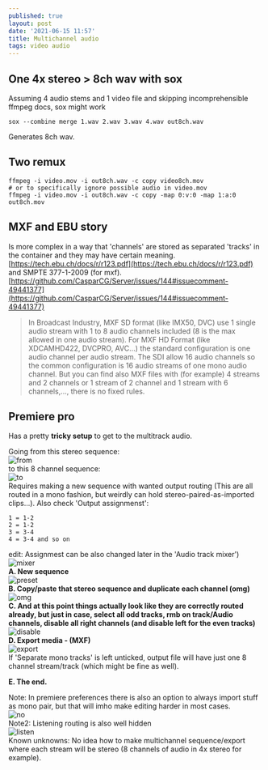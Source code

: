 ```yaml
---
published: true
layout: post
date: '2021-06-15 11:57'
title: Multichannel audio
tags: video audio 
---
```

## One 4x stereo > 8ch wav with sox

Assuming 4 audio stems and 1 video file and skipping incomprehensible ffmpeg docs, sox might work

    sox --combine merge 1.wav 2.wav 3.wav 4.wav out8ch.wav

Generates 8ch wav.

## Two remux

    ffmpeg -i video.mov -i out8ch.wav -c copy video8ch.mov
    # or to specifically ignore possible audio in video.mov
    ffmpeg -i video.mov -i out8ch.wav -c copy -map 0:v:0 -map 1:a:0 out8ch.mov

## MXF and EBU story

Is more complex in a way that 'channels' are stored as separated 'tracks' in the container and they may have certain meaning.  
[https://tech.ebu.ch/docs/r/r123.pdf](https://tech.ebu.ch/docs/r/r123.pdf) and SMPTE 377-1-2009 (for mxf).  
[https://github.com/CasparCG/Server/issues/144#issuecomment-49441377](https://github.com/CasparCG/Server/issues/144#issuecomment-49441377)  
> In Broadcast Industry, MXF SD format (like IMX50, DVC) use 1 single audio stream with 1 to 8 audio channels included (8 is the max allowed in one audio stream).
> For MXF HD Format (like XDCAMHD422, DVCPRO, AVC...) the standard configuration is one audio channel per audio stream. The SDI allow 16 audio channels so the common configuration is 16 audio streams of one mono audio channel.
> But you can find also MXF files with (for example) 4 streams and 2 channels or 1 stream of 2 channel and 1 stream with 6 channels,..., there is no fixed rules.

## Premiere pro

Has a pretty __tricky setup__ to get to the multitrack audio.

Going from this stereo sequence:  
![from](/public/multi/fromThis.png)  
to this 8 channel sequence:  
![to](/public/multi/toThis.png)  
Requires making a new sequence with wanted output routing (This are all routed in a mono fashion, but weirdly can hold stereo-paired-as-imported clips...). Also check 'Output assignmenst': 

    1 = 1-2
    2 = 1-2
    3 = 3-4
    4 = 3-4 and so on 
    
edit: Assignmest can be also changed later in the 'Audio track mixer')  
![mixer](/public/multi/mixer.png)  
__A. New sequence__  
![preset](/public/multi/preset.png)  
__B. Copy/paste that stereo sequence and duplicate each channel (omg)__  
![omg](/public/multi/omg.png)  
__C. And at this point things actually look like they are correctly routed already, but just in case, select all odd tracks, rmb on track/Audio channels, disable all right channels (and disable left for the even tracks)__  
![disable](/public/multi/disableRight.png)  
__D. Export media - (MXF)__  
![export](/public/multi/export.png)  
If 'Separate mono tracks' is left unticked, output file will have just one 8 channel stream/track (which might be fine as well).

__E. The end.__

Note: In premiere preferences there is also an option to always import stuff as mono pair, but that will imho make editing harder in most cases.  
![no](/public/multi/no.png)  
Note2: Listening routing is also well hidden  
![listen](/public/multi/listen.png)  
Known unknowns: No idea how to make multichannel sequence/export where each stream will be stereo (8 channels of audio in 4x stereo for example).